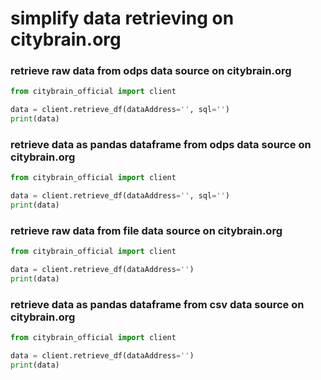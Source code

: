 # simplify data retrieving on citybrain.org

### retrieve **raw data** from **odps data source** on citybrain.org 
```python
from citybrain_official import client

data = client.retrieve_df(dataAddress='', sql='')
print(data)
```

### retrieve data as **pandas dataframe** from **odps data source** on citybrain.org 
```python
from citybrain_official import client

data = client.retrieve_df(dataAddress='', sql='')
print(data)
```

### retrieve **raw data** from **file data source** on citybrain.org 
```python
from citybrain_official import client

data = client.retrieve_df(dataAddress='')
print(data)
```

### retrieve data as **pandas dataframe** from **csv data source** on citybrain.org 
```python
from citybrain_official import client

data = client.retrieve_df(dataAddress='')
print(data)
```